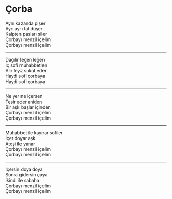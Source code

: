# Çorba

Aynı kazanda pişer  
Ayrı ayrı tat düşer  
Kalpten pasları siler  
Çorbayı menzil içelim  
Çorbayı menzil içelim  
*****  
Dağılır leğen leğen  
İç sofi muhabbetlen  
Alır feyz suküt eder  
Haydi sofi çorbaya  
Haydi sofi çorbaya  
*****  
Ne yer ne içersen  
Tesir eder aniden  
Bir aşk başlar içinden  
Çorbayı menzil içelim  
Çorbayı menzil içelim  
*****  
Muhabbet ile kaynar sofiler  
İçer doyar aşk  
Ateşi ile yanar  
Çorbayı menzil içelim  
Çorbayı menzil içelim  
*****  
İçersin doya doya  
Sonra gidersin çaya  
İkindi ile sabaha  
Çorbayı menzil içelim  
Çorbayı menzil içelim  

